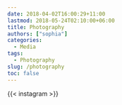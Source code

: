 ```yaml
---
date: 2018-04-02T16:00:29+11:00
lastmod: 2018-05-24T02:10:00+06:00
title: Photography
authors: ["sophia"]
categories:
  - Media
tags:
  - Photography
slug: /photography
toc: false
---
```


{{< instagram >}}
